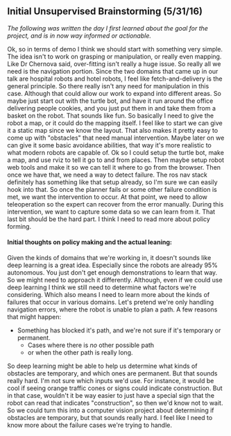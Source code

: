 ## Initial Unsupervised Brainstorming (5/31/16)

_The following was written the day I first learned about the goal for the project, and is in now way informed or actionable._

Ok, so in terms of demo I think we should start with something very simple. The idea isn't to work on grasping or manipulation, or really even mapping. Like Dr Chernova said, over-fitting isn't really a huge issue. So really all we need is the navigation portion. Since the two domains that came up in our talk are hospital robots and hotel robots, I feel like fetch-and-delivery is the general principle. So there really isn't any need for manipulation in this case. Although that could allow our work to expand into different areas. So maybe just start out with the turtle bot, and have it run around the office delivering people cookies, and you just put them in and take them from a basket on the robot. That sounds like fun. So basically I need to give the robot a map, or it could do the mapping itself. I feel like to start we can give it a static map since we know the layout. That also makes it pretty easy to come up with "obstacles" that need manual intervention. Maybe later on we can give it some basic avoidance abilities, that way it's more realistic to what modern robots are capable of. Ok so I could setup the turtle bot, make a map, and use rviz to tell it go to and from places. Then maybe setup robot web tools and make it so we can tell it where to go from the browser. Then once we have that, we need a way to detect failure. The ros nav stack definitely has something like that setup already, so I'm sure we can easily hook into that. So once the planner fails or some other failure condition is met, we want the intervention to occur. At that point, we need to allow teleoperation so the expert can recover from the error manually. During this intervention, we want to capture some data so we can learn from it. That last bit should be the hard part. I think I need to read more about policy forming.

#### Initial thoughts on policy making and the actual leaning:
Given the kinds of domains that we're working in, it doesn't sounds like deep learning is a great idea. Especially since the robots are already 95% autonomous. You just don't get enough demonstrations to learn that way. So we might need to approach it differently. Although, even if we could use deep learning I think we still need to determine what factors we're considering. Which also means I need to learn more about the kinds of failures that occur in various domains. Let's pretend we're only handling navigation errors, where the robot is unable to plan a path. A few reasons that might happen:
 - Something has blocked it's path, and we're not sure if it's temporary or permanent.
   - Cases where there is _no_ other possible path
   - or when the other path is really long.

So deep learning might be able to help us determine what kinds of obstacles are temporary, and which ones are permanent. But that sounds really hard. I'm not sure which inputs we'd use. For instance, it would be cool if seeing orange traffic cones or signs could indicate construction. But in that case, wouldn't it be way easier to just have a special sign that the robot can read that indicates "construction", so then we'd know not to wait. So we could turn this into a computer vision project about determining if obstacles are temporary, but that sounds really hard. I feel like I need to know more about the failure cases we're trying to handle.


